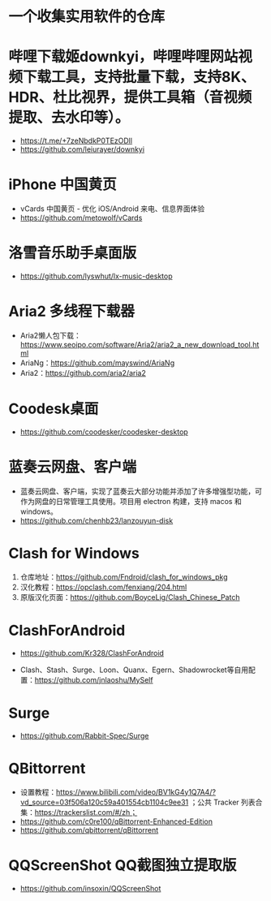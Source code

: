 # 一个收集实用软件的仓库

# 哔哩下载姬downkyi，哔哩哔哩网站视频下载工具，支持批量下载，支持8K、HDR、杜比视界，提供工具箱（音视频提取、去水印等）。
* https://t.me/+7zeNbdkP0TEzODll
* https://github.com/leiurayer/downkyi

# iPhone 中国黄页
* vCards 中国黄页 - 优化 iOS/Android 来电、信息界面体验
* https://github.com/metowolf/vCards

# 洛雪音乐助手桌面版
* https://github.com/lyswhut/lx-music-desktop

# Aria2 多线程下载器
* Aria2懒人包下载：https://www.seoipo.com/software/Aria2/aria2_a_new_download_tool.html
* AriaNg：https://github.com/mayswind/AriaNg
* Aria2：https://github.com/aria2/aria2

# Coodesk桌面
* https://github.com/coodesker/coodesker-desktop

# 蓝奏云网盘、客户端
* 蓝奏云网盘、客户端，实现了蓝奏云大部分功能并添加了许多增强型功能，可作为网盘的日常管理工具使用。项目用 electron 构建，支持 macos 和 windows。
* https://github.com/chenhb23/lanzouyun-disk

# Clash for Windows
1. 仓库地址：https://github.com/Fndroid/clash_for_windows_pkg
2. 汉化教程：https://opclash.com/fenxiang/204.html
3. 原版汉化页面：https://github.com/BoyceLig/Clash_Chinese_Patch

# ClashForAndroid
* https://github.com/Kr328/ClashForAndroid

* Clash、Stash、Surge、Loon、Quanx、Egern、Shadowrocket等自用配置：https://github.com/jnlaoshu/MySelf
# Surge
* https://github.com/Rabbit-Spec/Surge

# QBittorrent
* 设置教程：https://www.bilibili.com/video/BV1kG4y1Q7A4/?vd_source=03f506a120c59a401554cb1104c9ee31 ；公共 Tracker 列表合集：https://trackerslist.com/#/zh；
* https://github.com/c0re100/qBittorrent-Enhanced-Edition
* https://github.com/qbittorrent/qBittorrent

# QQScreenShot QQ截图独立提取版
* https://github.com/insoxin/QQScreenShot

#
